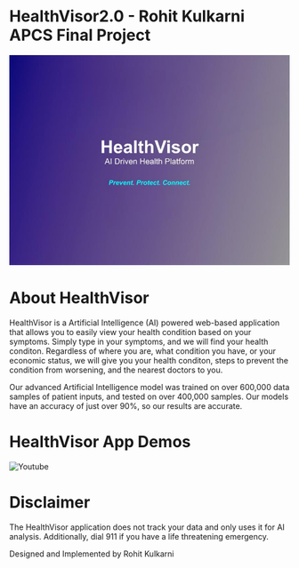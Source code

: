 
# HealthVisor2.0 - Rohit Kulkarni APCS Final Project


![hvimg](https://github.com/Rohit-K814307/HealthVisor_App/blob/master/docs/Health%20Visor%20Cover%20img.jpg?raw=true "HealthVisor")

# About HealthVisor

HealthVisor is a Artificial Intelligence (AI) powered web-based application that allows you to easily view your health condition based on your symptoms. Simply type in your symptoms, and we will find your health conditon. Regardless of where you are, what condition you have, or your economic status, we will give you your health conditon, steps to prevent the condition from worsening, and the nearest doctors to you.

Our advanced Artificial Intelligence model was trained on over 600,000 data samples of patient inputs, and tested on over 400,000 samples. Our models have an accuracy of just over 90%, so our results are accurate.

# HealthVisor App Demos

![Youtube](https://drive.google.com/file/d/1PONJrZQmxAhlhCebsCYuRWOvZULy4JXu/view?usp=sharing)

# Disclaimer

The HealthVisor application does not track your data and only uses it for AI analysis. Additionally, dial 911 if you have a life threatening emergency.

Designed and Implemented by Rohit Kulkarni
